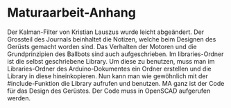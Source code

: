 # Maturaarbeit-Anhang
Der Kalman-Filter von Kristian Lauszus wurde leicht abgeändert.
Der Grossteil des Journals beinhaltet die Notizen, welche beim Designen des Gerüsts gemacht worden sind. Das Verhalten der Motoren und die Grundprinzipien des Ballbots sind auch 
aufgeschrieben. Im libraries-Ordner ist die selbst geschriebene Library. Um diese zu benutzen, muss man im Libraries-Ordner des Arduino-Dokumentes ein Ordner erstellen und die Library in diese hineinkopieren. Nun kann man wie gewöhnlich mit der #include-Funktion die Library aufrufen und benutzen. MA ganz ist der Code für das Design des Gerüstes. Der Code muss in OpenSCAD aufgerufen werden.
